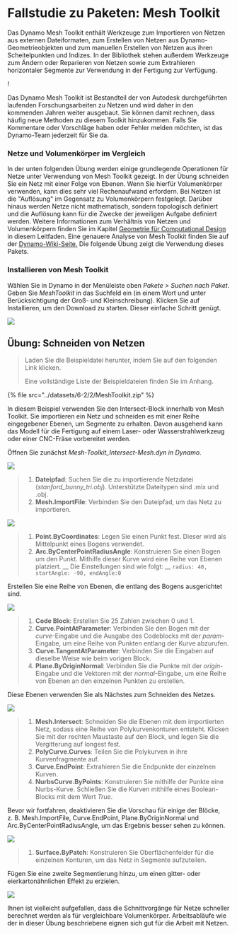 # Fallstudie zu Paketen: Mesh Toolkit

Das Dynamo Mesh Toolkit enthält Werkzeuge zum Importieren von Netzen aus externen Dateiformaten, zum Erstellen von Netzen aus Dynamo-Geometrieobjekten und zum manuellen Erstellen von Netzen aus ihren Scheitelpunkten und Indizes. In der Bibliothek stehen außerdem Werkzeuge zum Ändern oder Reparieren von Netzen sowie zum Extrahieren horizontaler Segmente zur Verwendung in der Fertigung zur Verfügung.

\![](<../images/6-2/2/meshToolkitcasestudy01 (2).jpg>)

Das Dynamo Mesh Toolkit ist Bestandteil der von Autodesk durchgeführten laufenden Forschungsarbeiten zu Netzen und wird daher in den kommenden Jahren weiter ausgebaut. Sie können damit rechnen, dass häufig neue Methoden zu diesem Toolkit hinzukommen. Falls Sie Kommentare oder Vorschläge haben oder Fehler melden möchten, ist das Dynamo-Team jederzeit für Sie da.

### Netze und Volumenkörper im Vergleich

In der unten folgenden Übung werden einige grundlegende Operationen für Netze unter Verwendung von Mesh Toolkit gezeigt. In der Übung schneiden Sie ein Netz mit einer Folge von Ebenen. Wenn Sie hierfür Volumenkörper verwenden, kann dies sehr viel Rechenaufwand erfordern. Bei Netzen ist die "Auflösung" im Gegensatz zu Volumenkörpern festgelegt. Darüber hinaus werden Netze nicht mathematisch, sondern topologisch definiert und die Auflösung kann für die Zwecke der jeweiligen Aufgabe definiert werden. Weitere Informationen zum Verhältnis von Netzen und Volumenkörpern finden Sie im Kapitel [Geometrie für Computational Design](../../5\_essential\_nodes\_and\_concepts/5-2\_geometry-for-computational-design/) in diesem Leitfaden. Eine genauere Analyse von Mesh Toolkit finden Sie auf der [Dynamo-Wiki-Seite.](https://github.com/DynamoDS/Dynamo/wiki/Dynamo-Mesh-Toolkit) Die folgende Übung zeigt die Verwendung dieses Pakets.

### Installieren von Mesh Toolkit

Wählen Sie in Dynamo in der Menüleiste oben _Pakete > Suchen nach Paket_. Geben Sie _MeshToolkit_ in das Suchfeld ein (in einem Wort und unter Berücksichtigung der Groß- und Kleinschreibung). Klicken Sie auf Installieren, um den Download zu starten. Dieser einfache Schritt genügt.

![](../images/6-2/2/meshToolkitcasestudy-installpackage.jpg)

## Übung: Schneiden von Netzen

> Laden Sie die Beispieldatei herunter, indem Sie auf den folgenden Link klicken.
>
> Eine vollständige Liste der Beispieldateien finden Sie im Anhang.

{% file src="../datasets/6-2/2/MeshToolkit.zip" %}

In diesem Beispiel verwenden Sie den Intersect-Block innerhalb von Mesh Toolkit. Sie importieren ein Netz und schneiden es mit einer Reihe eingegebener Ebenen, um Segmente zu erhalten. Davon ausgehend kann das Modell für die Fertigung auf einem Laser- oder Wasserstrahlwerkzeug oder einer CNC-Fräse vorbereitet werden.

Öffnen Sie zunächst _Mesh-Toolkit_Intersect-Mesh.dyn in Dynamo._

![](../images/6-2/2/meshToolkitcasestudy-exercise01.jpg)

> 1. **Dateipfad**: Suchen Sie die zu importierende Netzdatei (_stanford_bunny_tri.obj_). Unterstützte Dateitypen sind .mix und .obj.
> 2. **Mesh.ImportFile**: Verbinden Sie den Dateipfad, um das Netz zu importieren.

![](../images/6-2/2/meshToolkitcasestudy-exercise02.jpg)

> 1. **Point.ByCoordinates**: Legen Sie einen Punkt fest. Dieser wird als Mittelpunkt eines Bogens verwendet.
> 2. **Arc.ByCenterPointRadiusAngle**: Konstruieren Sie einen Bogen um den Punkt. Mithilfe dieser Kurve wird eine Reihe von Ebenen platziert. __ Die Einstellungen sind wie folgt: __ `radius: 40, startAngle: -90, endAngle:0`

Erstellen Sie eine Reihe von Ebenen, die entlang des Bogens ausgerichtet sind.

![](../images/6-2/2/meshToolkitcasestudy-exercise03.jpg)

> 1. **Code Block**: Erstellen Sie 25 Zahlen zwischen 0 und 1.
> 2. **Curve.PointAtParameter**: Verbinden Sie den Bogen mit der _curve_-Eingabe und die Ausgabe des Codeblocks mit der _param_-Eingabe, um eine Reihe von Punkten entlang der Kurve abzurufen.
> 3. **Curve.TangentAtParameter**: Verbinden Sie die Eingaben auf dieselbe Weise wie beim vorigen Block.
> 4. **Plane.ByOriginNormal**: Verbinden Sie die Punkte mit der _origin_-Eingabe und die Vektoren mit der _normal_-Eingabe, um eine Reihe von Ebenen an den einzelnen Punkten zu erstellen.

Diese Ebenen verwenden Sie als Nächstes zum Schneiden des Netzes.

![](../images/6-2/2/meshToolkitcasestudy-exercise04.jpg)

> 1. **Mesh.Intersect**: Schneiden Sie die Ebenen mit dem importierten Netz, sodass eine Reihe von Polykurvenkonturen entsteht. Klicken Sie mit der rechten Maustaste auf den Block, und legen Sie die Vergitterung auf longest fest.
> 2. **PolyCurve.Curves**: Teilen Sie die Polykurven in ihre Kurvenfragmente auf.
> 3. **Curve.EndPoint**: Extrahieren Sie die Endpunkte der einzelnen Kurven.
> 4. **NurbsCurve.ByPoints**: Konstruieren Sie mithilfe der Punkte eine Nurbs-Kurve. Schließen Sie die Kurven mithilfe eines Boolean-Blocks mit dem Wert _True_.

Bevor wir fortfahren, deaktivieren Sie die Vorschau für einige der Blöcke, z. B. Mesh.ImportFile, Curve.EndPoint, Plane.ByOriginNormal und Arc.ByCenterPointRadiusAngle, um das Ergebnis besser sehen zu können.

![](../images/6-2/2/meshToolkitcasestudy-exercise05.jpg)

> 1. **Surface.ByPatch**: Konstruieren Sie Oberflächenfelder für die einzelnen Konturen, um das Netz in Segmente aufzuteilen.

Fügen Sie eine zweite Segmentierung hinzu, um einen gitter- oder eierkartonähnlichen Effekt zu erzielen.

![](../images/6-2/2/meshToolkitcasestudy-exercise06.jpg)

Ihnen ist vielleicht aufgefallen, dass die Schnittvorgänge für Netze schneller berechnet werden als für vergleichbare Volumenkörper. Arbeitsabläufe wie der in dieser Übung beschriebene eignen sich gut für die Arbeit mit Netzen.
